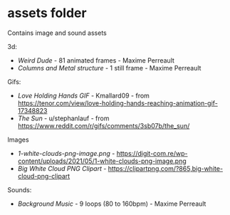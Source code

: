 # assets folder
Contains image and sound assets

3d:
- *Weird Dude* - 81 animated frames - Maxime Perreault
- *Columns and Metal structure* - 1 still frame - Maxime Perreault

Gifs:
- *Love Holding Hands GIF* - Kmallard09 - from https://tenor.com/view/love-holding-hands-reaching-animation-gif-17348823
- *The Sun* - u/stephanlauf - from https://www.reddit.com/r/gifs/comments/3sb07b/the_sun/

Images
- *1-white-clouds-png-image.png* - https://digit-com.re/wp-content/uploads/2021/05/1-white-clouds-png-image.png
- *Big White Cloud PNG Clipart* - https://clipartpng.com/?865,big-white-cloud-png-clipart

Sounds:

- *Background Music* - 9 loops (80 to 160bpm) - Maxime Perreault
